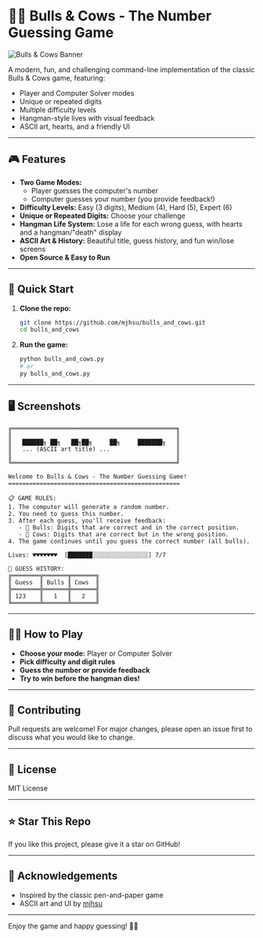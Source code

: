 # 🐂🐄 Bulls & Cows - The Number Guessing Game

![Bulls & Cows Banner](https://img.shields.io/badge/Bulls%20%26%20Cows-Python-blueviolet?style=for-the-badge)

A modern, fun, and challenging command-line implementation of the classic Bulls & Cows game, featuring:
- Player and Computer Solver modes
- Unique or repeated digits
- Multiple difficulty levels
- Hangman-style lives with visual feedback
- ASCII art, hearts, and a friendly UI

---

## 🎮 Features
- **Two Game Modes:**
  - Player guesses the computer's number
  - Computer guesses your number (you provide feedback!)
- **Difficulty Levels:** Easy (3 digits), Medium (4), Hard (5), Expert (6)
- **Unique or Repeated Digits:** Choose your challenge
- **Hangman Life System:** Lose a life for each wrong guess, with hearts and a hangman/"death" display
- **ASCII Art & History:** Beautiful title, guess history, and fun win/lose screens
- **Open Source & Easy to Run**

---

## 🚀 Quick Start

1. **Clone the repo:**
   ```bash
   git clone https://github.com/mjhsu/bulls_and_cows.git
   cd bulls_and_cows
   ```
2. **Run the game:**
   ```bash
   python bulls_and_cows.py
   # or
   py bulls_and_cows.py
   ```

---

## 🖥️ Screenshots

```
╔═══════════════════════════════════════════════╗
║                                               ║
║   ██████╗ ██╗   ██╗██╗     ██╗     ███████╗   ║
║   ... (ASCII art title) ...                   ║
║                                               ║
╚═══════════════════════════════════════════════╝

Welcome to Bulls & Cows - The Number Guessing Game!
=================================================

📋 GAME RULES:
1. The computer will generate a random number.
2. You need to guess this number.
3. After each guess, you'll receive feedback:
   - 🐂 Bulls: Digits that are correct and in the correct position.
   - 🐄 Cows: Digits that are correct but in the wrong position.
4. The game continues until you guess the correct number (all bulls).

Lives: ♥♥♥♥♥♥♥  [███████░░░░░░░░░░░░░░░░] 7/7

📜 GUESS HISTORY:
╔════════╦═══════╦═══════╗
║ Guess  ║ Bulls ║ Cows  ║
╠════════╬═══════╬═══════╣
║ 123    ║   1   ║   2   ║
╚════════╩═══════╩═══════╝
```

---

## 🧑‍💻 How to Play
- **Choose your mode:** Player or Computer Solver
- **Pick difficulty and digit rules**
- **Guess the number or provide feedback**
- **Try to win before the hangman dies!**

---

## 🤝 Contributing
Pull requests are welcome! For major changes, please open an issue first to discuss what you would like to change.

---

## 📄 License
MIT License

---

## ⭐️ Star This Repo
If you like this project, please give it a star on GitHub!

---

## 🙏 Acknowledgements
- Inspired by the classic pen-and-paper game
- ASCII art and UI by [mjhsu](https://github.com/mjhsu)

---

Enjoy the game and happy guessing! 🐂🐄
